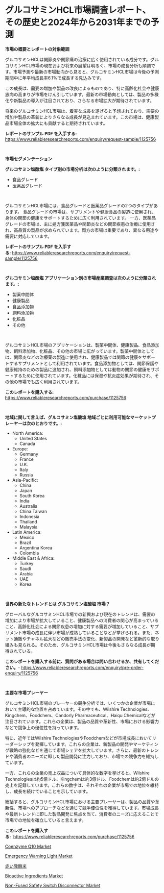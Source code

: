 <p><h1>グルコサミンHCL市場調査レポート、その歴史と2024年から2031年までの予測</h1></p><p><strong>市場の概要とレポートの対象範囲</strong></p>
<p><p>グルコサミンHCLは関節炎や関節痛の治療に広く使用されている成分です。グルコサミンHCL市場の現在および将来の展望は明るく、市場の成長分析も順調です。市場予測や最新の市場動向から見ると、グルコサミンHCL市場は今後の予測期間中に年平均成長率6.1%で成長する見込みです。</p><p>この成長は、需要の増加や製品の改良によるものであり、特に高齢化社会や健康志向の高まりが市場をけん引しています。最新の市場動向としては、製品の多様化や新製品の導入が注目されており、さらなる市場拡大が期待されています。</p><p>将来のグルコサミンHCL市場は、着実な成長を遂げると予想されており、需要の増加や製品の革新によりさらなる成長が見込まれています。この市場は、健康製品市場全体の拡大にも貢献すると期待されています。</p></p>
<p><strong>レポートのサンプル PDF を入手する:</strong> <a href="https://www.reliableresearchreports.com/enquiry/request-sample/1125756">https://www.reliableresearchreports.com/enquiry/request-sample/1125756</a></p>
<p>&nbsp;</p>
<p><strong>市場セグメンテーション</strong></p>
<p><strong>グルコサミン塩酸塩 タイプ別の市場分析は次のように分類されます。:</strong></p>
<p><ul><li>食品グレード</li><li>医薬品グレード</li></ul></p>
<p>&nbsp;</p>
<p><p>グルコサミンHCL市場には、食品グレードと医薬品グレードの2つのタイプがあります。 食品グレードの市場は、サプリメントや健康食品の製造に使用され、身体の関節の健康をサポートするために広く利用されています。 一方、医薬品グレードの市場は、主に処方箋医薬品や関節炎などの関節疾患の治療に使用され、高品質の製品が求められています。両方の市場は重要であり、異なる用途や需要に対応しています。</p></p>
<p><strong>レポートのサンプル PDF を入手する:</strong>&nbsp;<a href="https://www.reliableresearchreports.com/enquiry/request-sample/1125756">https://www.reliableresearchreports.com/enquiry/request-sample/1125756</a></p>
<p>&nbsp;</p>
<p><strong> グルコサミン塩酸塩 アプリケーション別の市場産業調査は次のように分類されます。:</strong></p>
<p><ul><li>製薬中間体</li><li>健康製品</li><li>食品添加物</li><li>飼料添加物</li><li>化粧品</li><li>その他</li></ul></p>
<p>&nbsp;</p>
<p><p>グルコサミンHCL市場のアプリケーションは、製薬中間体、健康製品、食品添加物、飼料添加物、化粧品、その他の市場に広がっています。製薬中間体としては、関節炎などの治療薬の製造に使用され、健康製品では関節の健康をサポートするサプリメントとして利用されています。食品添加物としては、関節保護や健康維持のための製品に追加され、飼料添加物としては動物の関節の健康をサポートするために使用されています。化粧品には保湿や抗炎症効果が期待され、その他の市場でも広く利用されています。</p></p>
<p><strong>このレポートを購入する:</strong>&nbsp; <a href="https://www.reliableresearchreports.com/purchase/1125756">https://www.reliableresearchreports.com/purchase/1125756</a></p>
<p>&nbsp;</p>
<p><strong>地域に関して言えば、グルコサミン塩酸塩 地域ごとに利用可能なマーケットプレーヤーは次のとおりです。:</strong></p>
<p><ul>
    <li>
        North America:
        <ul>
            <li>United States</li>
            <li>Canada</li>
        </ul>
    </li>
    <li>
        Europe:
        <ul>
            <li>Germany</li>
            <li>France</li>
            <li>U.K.</li>
            <li>Italy</li>
            <li>Russia</li>
        </ul>
    </li>
    <li>
        Asia-Pacific:
        <ul>
            <li>China</li>
            <li>Japan</li>
            <li>South Korea</li>
            <li>India</li>
            <li>Australia</li>
            <li>China Taiwan</li>
            <li>Indonesia</li>
            <li>Thailand</li>
            <li>Malaysia</li>
        </ul>
    </li>
    <li>
        Latin America:
        <ul>
            <li>Mexico</li>
            <li>Brazil</li>
            <li>Argentina Korea</li>
            <li>Colombia</li>
        </ul>
    </li>
    <li>
        Middle East & Africa:
        <ul>
            <li>Turkey</li>
            <li>Saudi</li>
            <li>Arabia</li>
            <li>UAE</li>
            <li>Korea</li>
        </ul>
    </li>
    </ul></p>
<p>&nbsp;</p>
<p><strong>世界の新たなトレンドとは グルコサミン塩酸塩 市場？</strong></p>
<p><p>グローバルなグルコサミンHCL市場での新興および現在のトレンドは、需要の増加により市場が拡大していること、健康製品への消費者の関心が高まっていること、高齢化社会による関節疾患の増加に対する需要が増加していること、サプリメント市場の成長に伴い市場が成熟していることなどが挙げられる。また、ネット通販やチャネル拡大などの販売手法の変化、新製品の開発など革新的な取り組みも見られる。そのため、グルコサミンHCL市場は今後もさらなる成長が期待されている。</p></p>
<p><strong>このレポートを購入する前に、質問がある場合は問い合わせるか、共有してください。</strong>- <a href="https://www.reliableresearchreports.com/enquiry/pre-order-enquiry/1125756">https://www.reliableresearchreports.com/enquiry/pre-order-enquiry/1125756</a></p>
<p>&nbsp;</p>
<p><strong>主要な市場プレーヤー</strong></p>
<p><p>グルコサミンHCL市場のプレーヤーの競争分析では、いくつかの企業が市場において主導的な位置を占めています。その中でも、Wilshire Technologies、Kingchem、Foodchem、Candorly Pharmaceutical、Haiqu Chemicalなどが注目されています。これらの企業は、製品の品質や革新性、市場における影響力などで競争上の優位性を持っています。</p><p>特に、近年ではWilshire TechnologiesやFoodchemなどが市場成長においてリーダーシップを発揮しています。これらの企業は、新製品の開発やマーケティング戦略の強化などを通じて市場シェアを拡大しています。さらに、最新のトレンドや消費者のニーズに即した製品開発に注力しており、市場での競争力を維持しています。</p><p>一方、これらの企業の売上収益について具体的な数字を挙げると、Wilshire Technologiesは約5億ドル、Kingchemは約3億ドル、Foodchemは約2億ドルの売上を記録しています。これらの数字は、それぞれの企業が市場での地位を維持し、成長を続けていることを示しています。</p><p>総括すると、グルコサミンHCL市場における主要プレーヤーは、製品の品質や革新性、市場へのアプローチなどを通じて競争優位性を獲得しています。市場成長や最新トレンドに即した製品開発に焦点を当て、消費者のニーズに応えることで市場での地位を確立していると言えます。</p></p>
<p><strong>このレポートを購入する:</strong>&nbsp;&nbsp;<a href="https://www.reliableresearchreports.com/purchase/1125756">https://www.reliableresearchreports.com/purchase/1125756</a></p>
<p><p><a href="https://github.com/dringals/Market-Research-Report-List-3/blob/main/coenzyme-q10-market.md">Coenzyme Q10 Market</a></p><p><a href="https://view.publitas.com/reportprime-1/emergency-warning-light-market-size-and-examines-its-market-scope-with-a-primary-focus-on-growth-opportunities-and-forecasted-trends-spanning-from-2024-to-2031/">Emergency Warning Light Market</a></p><p><a href="https://github.com/sghwr779811674/Market-Research-Report-List-1/blob/main/4376064189573.md">赤い発酵米</a></p><p><a href="https://github.com/lbird53714/Market-Research-Report-List-3/blob/main/bioactive-ingredients-market.md">Bioactive Ingredients Market</a></p><p><a href="https://view.publitas.com/reportprime-1/non-fused-safety-switch-disconnector-market-provides-detailed-segmentation-of-this-market-based-on-type-application-and-region-and-forecast-for-the-period-from-2023-2030/">Non-Fused Safety Switch Disconnector Market</a></p></p>